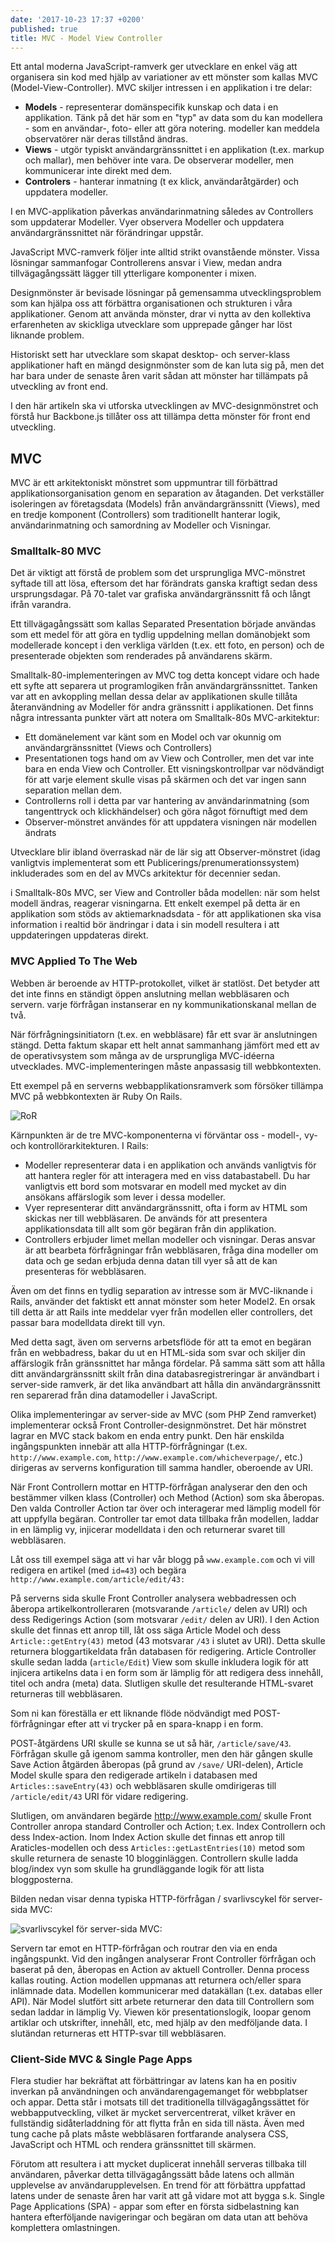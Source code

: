 ```yaml
---
date: '2017-10-23 17:37 +0200'
published: true
title: MVC - Model View Controller
---
```

Ett antal moderna JavaScript-ramverk ger utvecklare en enkel väg att organisera sin kod med hjälp av variationer av ett mönster som kallas MVC (Model-View-Controller). MVC skiljer intressen i en applikation i tre delar:

* **Models** - representerar domänspecifik kunskap och data i en applikation. Tänk på det här som en "typ" av data som du kan modellera - som en användar-, foto- eller att göra notering. modeller kan meddela observatörer när deras tillstånd ändras.
* **Views** - utgör typiskt användargränssnittet i en applikation (t.ex. markup och mallar), men behöver inte vara. De observerar modeller, men kommunicerar inte direkt med dem.
* **Controlers** - hanterar inmatning (t ex klick, användaråtgärder) och uppdatera modeller.

I en MVC-applikation påverkas användarinmatning således av Controllers som uppdaterar Modeller. Vyer observera Modeller och uppdatera användargränssnittet när förändringar uppstår.

JavaScript MVC-ramverk följer inte alltid strikt ovanstående mönster. Vissa lösningar sammanfogar Controllerens ansvar i View, medan andra tillvägagångssätt lägger till ytterligare komponenter i mixen.

Designmönster är bevisade lösningar på gemensamma utvecklingsproblem som kan hjälpa oss att förbättra organisationen och strukturen i våra applikationer. Genom att använda mönster, drar vi nytta av den kollektiva erfarenheten av skickliga utvecklare som upprepade gånger har löst liknande problem.

Historiskt sett har utvecklare som skapat desktop- och server-klass applikationer haft en mängd designmönster som de kan luta sig på, men det har bara under de senaste åren varit sådan att mönster har tillämpats på utveckling av front end.

I den här artikeln ska vi utforska utvecklingen av MVC-designmönstret och förstå hur Backbone.js tillåter oss att tillämpa detta mönster för front end utveckling.

## MVC

MVC är ett arkitektoniskt mönstret som uppmuntrar till förbättrad applikationsorganisation genom en separation av åtaganden. Det verkställer isoleringen av företagsdata (Models) från användargränssnitt (Views), med en tredje komponent (Controllers) som traditionellt hanterar logik, användarinmatning och samordning av Modeller och Visningar.

### Smalltalk-80 MVC

Det är viktigt att förstå de problem som det ursprungliga MVC-mönstret syftade till att lösa, eftersom det har förändrats ganska kraftigt sedan dess ursprungsdagar. På 70-talet var grafiska användargränssnitt få och långt ifrån varandra.

Ett tillvägagångssätt som kallas Separated Presentation började användas som ett medel för att göra en tydlig uppdelning mellan domänobjekt som modellerade koncept i den verkliga världen (t.ex. ett foto, en person) och de presenterade objekten som renderades på användarens skärm.

Smalltalk-80-implementeringen av MVC tog detta koncept vidare och hade ett syfte att separera ut programlogiken från användargränssnittet. Tanken var att en avkoppling mellan dessa delar av applikationen skulle tillåta återanvändning av Modeller för andra gränssnitt i applikationen. Det finns några intressanta punkter värt att notera om Smalltalk-80s MVC-arkitektur:

* Ett domänelement var känt som en Model och var okunnig om användargränssnittet (Views och Controllers)
* Presentationen togs hand om av View och Controller, men det var inte bara en enda View och Controller. Ett visningskontrollpar var nödvändigt för att varje element skulle visas på skärmen och det var ingen sann separation mellan dem.
* Controllerns roll i detta par var hantering av användarinmatning (som tangenttryck och klickhändelser) och göra något förnuftigt med dem
* Observer-mönstret användes för att uppdatera visningen när modellen ändrats

Utvecklare blir ibland överraskad när de lär sig att Observer-mönstret (idag vanligtvis implementerat som ett Publicerings/prenumerationssystem) inkluderades som en del av MVCs arkitektur för decennier sedan.

i Smalltalk-80s MVC, ser View and Controller båda modellen: när som helst modell ändras, reagerar visningarna. Ett enkelt exempel på detta är en applikation som stöds av aktiemarknadsdata - för att applikationen ska visa information i realtid bör ändringar i data i sin modell resultera i att uppdateringen uppdateras direkt.

### MVC Applied To The Web

Webben är beroende av HTTP-protokollet, vilket är statlöst. Det betyder att det inte finns en ständigt öppen anslutning mellan webbläsaren och servern. varje förfrågan instanserar en ny kommunikationskanal mellan de två.

När förfrågningsinitiatorn (t.ex. en webbläsare) får ett svar är anslutningen stängd. Detta faktum skapar ett helt annat sammanhang jämfört med ett av de operativsystem som många av de ursprungliga MVC-idéerna utvecklades. MVC-implementeringen måste anpassasig till webbkontexten.

Ett exempel på en serverns webbapplikationsramverk som försöker tillämpa MVC på webbkontexten är Ruby On Rails.

![RoR](https://addyosmani.com/backbone-fundamentals/img/rails_mvc.png)

Kärnpunkten är de tre MVC-komponenterna vi förväntar oss - modell-, vy- och kontrollörarkitekturen. I Rails:

* Modeller representerar data i en applikation och används vanligtvis för att hantera regler för att interagera med en viss databastabell. Du har vanligtvis ett bord som motsvarar en modell med mycket av din ansökans affärslogik som lever i dessa modeller.
* Vyer representerar ditt användargränssnitt, ofta i form av HTML som skickas ner till webbläsaren. De används för att presentera applikationsdata till allt som gör begäran från din applikation.
* Controllers erbjuder limet mellan modeller och visningar. Deras ansvar är att bearbeta förfrågningar från webbläsaren, fråga dina modeller om data och ge sedan erbjuda denna datan till vyer så att de kan presenteras för webbläsaren.

Även om det finns en tydlig separation av intresse som är MVC-liknande i Rails, använder det faktiskt ett annat mönster som heter Model2. En orsak till detta är att Rails inte meddelar vyer från modellen eller controllers, det passar bara modelldata direkt till vyn.

Med detta sagt, även om serverns arbetsflöde för att ta emot en begäran från en webbadress, bakar du ut en HTML-sida som svar och skiljer din affärslogik från gränssnittet har många fördelar. På samma sätt som att hålla ditt användargränssnitt skilt från dina databasregistreringar är användbart i server-side ramverk, är det lika användbart att hålla din användargränssnitt ren separerad från dina datamodeller i JavaScript.

Olika implementeringar av server-side av MVC (som PHP Zend ramverket) implementerar också Front Controller-designmönstret. Det här mönstret lagrar en MVC stack bakom en enda entry punkt. Den här enskilda ingångspunkten innebär att alla HTTP-förfrågningar (t.ex. `http://www.example.com`, `http://www.example.com/whicheverpage/`, etc.) dirigeras av serverns konfiguration till samma handler, oberoende av URI.

När Front Controllern mottar en HTTP-förfrågan analyserar den den och bestämmer vilken klass (Controller) och Method (Action) som ska åberopas. Den valda Controller Action tar över och interagerar med lämplig modell för att uppfylla begäran. Controller tar emot data tillbaka från modellen, laddar in en lämplig vy, injicerar modelldata i den och returnerar svaret till webbläsaren.

Låt oss till exempel säga att vi har vår blogg på `www.example.com` och vi vill redigera en artikel (med `id=43`) och begära `http://www.example.com/article/edit/43:`

På serverns sida skulle Front Controller analysera webbadressen och åberopa artikelkontrolleraren (motsvarande `/article/` delen av URI) och dess Redigerings Action (som motsvarar `/edit/` delen av URI). I den Action skulle det finnas ett anrop till, låt oss säga Article Model och dess `Article::getEntry(43)` metod (43 motsvarar `/43` i slutet av URI). Detta skulle returnera bloggartikeldata från databasen för redigering. Article Controller skulle sedan ladda (`article/Edit`) View som skulle inkludera logik för att injicera artikelns data i en form som är lämplig för att redigera dess innehåll, titel och andra (meta) data. Slutligen skulle det resulterande HTML-svaret returneras till webbläsaren.

Som ni kan föreställa er ett liknande flöde nödvändigt med POST-förfrågningar efter att vi trycker på en spara-knapp i en form.

POST-åtgärdens URI skulle se kunna se ut så här, `/article/save/43`. Förfrågan skulle gå igenom samma kontroller, men den här gången skulle Save Action åtgärden åberopas (på grund av `/save/` URI-delen), Article Model skulle spara den redigerade artikeln i databasen med `Articles::saveEntry(43)` och webbläsaren skulle omdirigeras till `/article/edit/43` URI för vidare redigering.

Slutligen, om användaren begärde http://www.example.com/ skulle Front Controller anropa standard Controller och Action; t.ex. Index Controllern och dess Index-action. Inom Index Action skulle det finnas ett anrop till Araticles-modellen och dess `Articles::getLastEntries(10)` metod som skulle returnera de senaste 10 blogginläggen. Controllern skulle ladda blog/index vyn som skulle ha grundläggande logik för att lista bloggposterna.

Bilden nedan visar denna typiska HTTP-förfrågan / svarlivscykel för server-sida MVC:

![svarlivscykel för server-sida MVC:](https://addyosmani.com/backbone-fundamentals/img/webmvcflow_bacic.png)

Servern tar emot en HTTP-förfrågan och routrar den via en enda ingångspunkt. Vid den ingången analyserar Front Controller förfrågan och baserat på den, åberopas en Action av aktuell Controller. Denna process kallas routing. Action modellen uppmanas att returnera och/eller spara inlämnade data. Modellen kommunicerar med datakällan (t.ex. databas eller API). När Model slutfört sitt arbete returnerar den data till Controllern som sedan laddar in lämplig Vy. Viewen kör presentationslogik, loopar genom artiklar och utskrifter, innehåll, etc, med hjälp av den medföljande data. I slutändan returneras ett HTTP-svar till webbläsaren.

### Client-Side MVC & Single Page Apps

Flera studier har bekräftat att förbättringar av latens kan ha en positiv inverkan på användningen och användarengagemanget för webbplatser och appar. Detta står i motsats till det traditionella tillvägagångssättet för webbapputveckling, vilket är mycket servercentrerat, vilket kräver en fullständig sidåterladdning för att flytta från en sida till nästa. Även med tung cache på plats måste webbläsaren fortfarande analysera CSS, JavaScript och HTML och rendera gränssnittet till skärmen.

Förutom att resultera i att mycket duplicerat innehåll serveras tillbaka till användaren, påverkar detta tillvägagångssätt både latens och allmän upplevelse av användarupplevelsen. En trend för att förbättra uppfattad latens under de senaste åren har varit att gå vidare mot att bygga s.k. Single Page Applications (SPA) - appar som efter en första sidbelastning kan hantera efterföljande navigeringar och begäran om data utan att behöva komplettera omlastningen.


